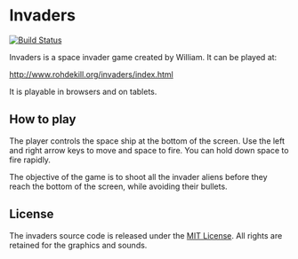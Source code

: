 # Invaders

[![Build Status](https://travis-ci.org/rohdekill/invaders.svg?branch=master)](https://travis-ci.org/rohdekill/invaders)

Invaders is a space invader game created by William. It
can be played at:

   http://www.rohdekill.org/invaders/index.html
   
It is playable in browsers and on tablets.

## How to play

The player controls the space ship at the bottom of the
screen. Use the left and right arrow keys to move and
space to fire. You can hold down space to fire rapidly.

The objective of the game is to shoot all the invader aliens
before they reach the bottom of the screen, while avoiding
their bullets.
   
## License

The invaders source code is released under the [MIT License](http://opensource.org/licenses/MIT).
All rights are retained for the graphics and sounds.
